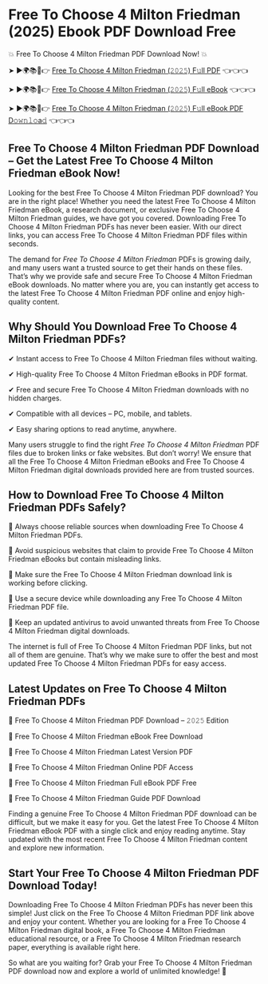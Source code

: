 # Free To Choose 4 Milton Friedman (2025) Ebook PDF Download Free

💥 Free To Choose 4 Milton Friedman PDF Download Now! 💥

➤ ►🌍📚📱👉 [Free To Choose 4 Milton Friedman (𝟸𝟶𝟸𝟻) F𝚞ll PDF](https://getpdf.xyz/free-to-choose-4-milton-friedman) 👈👈👈


➤ ►🌍📚📱👉 [Free To Choose 4 Milton Friedman (𝟸𝟶𝟸𝟻) F𝚞ll eBook](https://getpdf.xyz/free-to-choose-4-milton-friedman) 👈👈👈


➤ ►🌍📚📱👉 [Free To Choose 4 Milton Friedman (𝟸𝟶𝟸𝟻) F𝚞ll eBook PDF D𝚘𝚠𝚗𝚕𝚘a𝚍](https://getpdf.xyz/free-to-choose-4-milton-friedman) 👈👈👈


## Free To Choose 4 Milton Friedman PDF Download – Get the Latest Free To Choose 4 Milton Friedman eBook Now!

Looking for the best Free To Choose 4 Milton Friedman PDF download? You are in the right place! Whether you need the latest Free To Choose 4 Milton Friedman eBook, a research document, or exclusive Free To Choose 4 Milton Friedman guides, we have got you covered. Downloading Free To Choose 4 Milton Friedman PDFs has never been easier. With our direct links, you can access Free To Choose 4 Milton Friedman PDF files within seconds.

The demand for *Free To Choose 4 Milton Friedman* PDFs is growing daily, and many users want a trusted source to get their hands on these files. That’s why we provide safe and secure Free To Choose 4 Milton Friedman eBook downloads. No matter where you are, you can instantly get access to the latest Free To Choose 4 Milton Friedman PDF online and enjoy high-quality content.

## Why Should You Download Free To Choose 4 Milton Friedman PDFs?

✔ Instant access to Free To Choose 4 Milton Friedman files without waiting.

✔ High-quality Free To Choose 4 Milton Friedman eBooks in PDF format.

✔ Free and secure Free To Choose 4 Milton Friedman downloads with no hidden charges.

✔ Compatible with all devices – PC, mobile, and tablets.

✔ Easy sharing options to read anytime, anywhere.

Many users struggle to find the right *Free To Choose 4 Milton Friedman* PDF files due to broken links or fake websites. But don’t worry! We ensure that all the Free To Choose 4 Milton Friedman eBooks and Free To Choose 4 Milton Friedman digital downloads provided here are from trusted sources.

## How to Download Free To Choose 4 Milton Friedman PDFs Safely?

📌 Always choose reliable sources when downloading Free To Choose 4 Milton Friedman PDFs.

📌 Avoid suspicious websites that claim to provide Free To Choose 4 Milton Friedman eBooks but contain misleading links.

📌 Make sure the Free To Choose 4 Milton Friedman download link is working before clicking.

📌 Use a secure device while downloading any Free To Choose 4 Milton Friedman PDF file.

📌 Keep an updated antivirus to avoid unwanted threats from Free To Choose 4 Milton Friedman digital downloads.

The internet is full of Free To Choose 4 Milton Friedman PDF links, but not all of them are genuine. That’s why we make sure to offer the best and most updated Free To Choose 4 Milton Friedman PDFs for easy access.

## Latest Updates on Free To Choose 4 Milton Friedman PDFs

🔹 Free To Choose 4 Milton Friedman PDF Download – 𝟸𝟶𝟸𝟻 Edition

🔹 Free To Choose 4 Milton Friedman eBook Free Download

🔹 Free To Choose 4 Milton Friedman Latest Version PDF

🔹 Free To Choose 4 Milton Friedman Online PDF Access

🔹 Free To Choose 4 Milton Friedman Full eBook PDF Free

🔹 Free To Choose 4 Milton Friedman Guide PDF Download

Finding a genuine Free To Choose 4 Milton Friedman PDF download can be difficult, but we make it easy for you. Get the latest Free To Choose 4 Milton Friedman eBook PDF with a single click and enjoy reading anytime. Stay updated with the most recent Free To Choose 4 Milton Friedman content and explore new information.

## Start Your Free To Choose 4 Milton Friedman PDF Download Today!

Downloading Free To Choose 4 Milton Friedman PDFs has never been this simple! Just click on the Free To Choose 4 Milton Friedman PDF link above and enjoy your content. Whether you are looking for a Free To Choose 4 Milton Friedman digital book, a Free To Choose 4 Milton Friedman educational resource, or a Free To Choose 4 Milton Friedman research paper, everything is available right here.

So what are you waiting for? Grab your Free To Choose 4 Milton Friedman PDF download now and explore a world of unlimited knowledge! 🚀